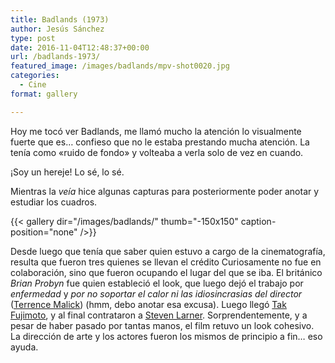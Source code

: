 ```yaml
---
title: Badlands (1973)
author: Jesús Sánchez
type: post
date: 2016-11-04T12:48:37+00:00
url: /badlands-1973/
featured_image: /images/badlands/mpv-shot0020.jpg
categories:
  - Cine
format: gallery

---
```

Hoy me tocó ver Badlands, me llamó mucho la atención lo visualmente fuerte que es… confieso que no le estaba prestando mucha atención. La tenía como «ruido de fondo» y volteaba a verla solo de vez en cuando.

¡Soy un hereje! Lo sé, lo sé.

Mientras la _veía_ hice algunas capturas para posteriormente poder anotar y estudiar los cuadros.

{{< gallery dir="/images/badlands/" thumb="-150x150" caption-position="none" />}}

Desde luego que tenía que saber quien estuvo a cargo de la cinematografía, resulta que fueron tres quienes se llevan el crédito Curiosamente no fue en colaboración, sino que fueron ocupando el lugar del que se iba. El británico *Brian Probyn* fue quien estableció el look, que luego dejó el trabajo por _enfermedad_ y _por no soportar el calor ni las idiosincrasias del director_ ([Terrence Malick][1]) (hmm, debo anotar esa excusa). Luego llegó [Tak Fujimoto][2], y al final contrataron a [Steven Larner][3]. Sorprendentemente, y a pesar de haber pasado por tantas manos, el film retuvo un look cohesivo. La dirección de arte y los actores fueron los mismos de principio a fin… eso ayuda.

 [1]: http://www.imdb.com/name/nm0000517/
 [2]: http://www.imdb.com/name/nm0005714/
 [3]: http://www.imdb.com/name/nm0488377/
